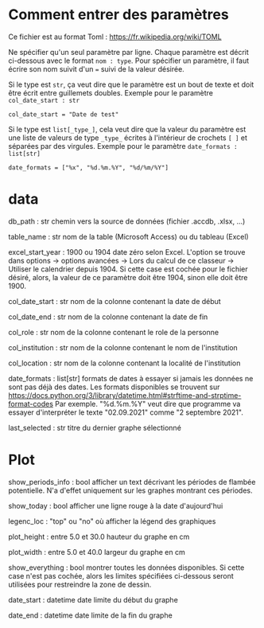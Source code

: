# Comment entrer des paramètres

Ce fichier est au format Toml : https://fr.wikipedia.org/wiki/TOML

Ne spécifier qu'un seul paramètre par ligne. Chaque paramètre est décrit ci-dessous avec le format `nom : type`. Pour spécifier un paramètre, il faut écrire son nom suivit d'un ` = ` suivi de la valeur désirée.

Si le type est `str`, ça veut dire que le paramètre est un bout de texte et doit être écrit entre guillemets doubles. Exemple pour le paramètre `col_date_start : str` 
```
col_date_start = "Date de test"
```

Si le type est `list[_type_]`, cela veut dire que la valeur du paramètre est une liste de valeurs de type `_type_` écrites à l'intérieur de crochets `[ ]` et séparées par des virgules.
Exemple pour le paramètre `date_formats : list[str]`
```
date_formats = ["%x", "%d.%m.%Y", "%d/%m/%Y"]
```

# data
db_path : str
    chemin vers la source de données (fichier .accdb, .xlsx, ...)

table_name : str
    nom de la table (Microsoft Access) ou du tableau (Excel)

excel_start_year : 1900 ou 1904
    date zéro selon Excel. L'option se trouve dans options -> options avancées -> Lors du calcul de ce classeur -> Utiliser le calendrier depuis 1904. Si cette case est cochée pour le fichier désiré, alors, la valeur de ce paramètre doit être 1904, sinon elle doit être 1900.

col_date_start : str
    nom de la colonne contenant la date de début

col_date_end : str
    nom de la colonne contenant la date de fin

col_role : str
    nom de la colonne contenant le role de la personne

col_institution : str
    nom de la colonne contenant le nom de l'institution

col_location : str
    nom de la colonne contenant la localité de l'institution

date_formats : list[str]
    formats de dates à essayer si jamais les données ne sont pas déjà des dates. Les formats disponibles se trouvent sur https://docs.python.org/3/library/datetime.html#strftime-and-strptime-format-codes
    Par exemple. "%d.%m.%Y" veut dire que programme va essayer d'interpréter le texte "02.09.2021" comme "2 septembre 2021". 

last_selected : str
    titre du dernier graphe sélectionné

# Plot
show_periods_info : bool
    afficher un text décrivant les périodes de flambée potentielle. N'a d'effet uniquement sur les graphes montrant ces périodes.

show_today : bool
    afficher une ligne rouge à la date d'aujourd'hui

legenc_loc : "top" ou "no"
    où afficher la légend des graphiques

plot_height : entre 5.0 et 30.0
    hauteur du graphe en cm

plot_width : entre 5.0 et 40.0
    largeur du graphe en cm

show_everything : bool
    montrer toutes les données disponibles. Si cette case n'est pas cochée, alors les limites spécifiées ci-dessous seront utilisées pour restreindre la zone de dessin.

date_start : datetime
    date limite du début du graphe

date_end : datetime
    date limite de la fin du graphe